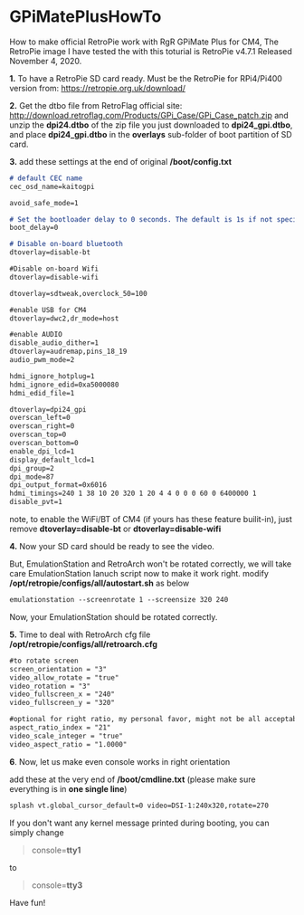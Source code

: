 
# GPiMatePlusHowTo
How to make official RetroPie work with RgR GPiMate Plus for CM4,
The RetroPie image I have tested the with this toturial is RetroPie v4.7.1 Released November 4, 2020.

**1.** To have a RetroPie SD card ready. Must be the RetroPie for RPi4/Pi400 version from: https://retropie.org.uk/download/

**2.** Get the dtbo file from RetroFlag official site: http://download.retroflag.com/Products/GPi_Case/GPi_Case_patch.zip and unzip the **dpi24.dtbo** of the zip file you just downloaded to **dpi24_gpi.dtbo**, and place **dpi24_gpi.dtbo** in the **overlays** sub-folder of boot partition of SD card.
 
**3.** add these settings at the end of original **/boot/config.txt**
```markdown
# default CEC name
cec_osd_name=kaitogpi

avoid_safe_mode=1

# Set the bootloader delay to 0 seconds. The default is 1s if not specified.
boot_delay=0

# Disable on-board bluetooth
dtoverlay=disable-bt

#Disable on-board Wifi
dtoverlay=disable-wifi

dtoverlay=sdtweak,overclock_50=100

#enable USB for CM4
dtoverlay=dwc2,dr_mode=host

#enable AUDIO
disable_audio_dither=1
dtoverlay=audremap,pins_18_19
audio_pwm_mode=2

hdmi_ignore_hotplug=1
hdmi_ignore_edid=0xa5000080
hdmi_edid_file=1

dtoverlay=dpi24_gpi
overscan_left=0
overscan_right=0
overscan_top=0
overscan_bottom=0
enable_dpi_lcd=1
display_default_lcd=1
dpi_group=2
dpi_mode=87
dpi_output_format=0x6016
hdmi_timings=240 1 38 10 20 320 1 20 4 4 0 0 0 60 0 6400000 1
disable_pvt=1
```
note, to enable the WiFi/BT of CM4 (if yours has these feature builit-in), just remove **dtoverlay=disable-bt** or **dtoverlay=disable-wifi**


**4.** Now your SD card should be ready to see the video. 

But, EmulationStation and RetroArch won't be rotated correctly, we will take care EmulationStation lanuch script now to make it work right.
modify **/opt/retropie/configs/all/autostart.sh** as below
```markdown
emulationstation --screenrotate 1 --screensize 320 240
```

Now, your EmulationStation should be rotated correctly.


**5.** Time to deal with RetroArch cfg file **/opt/retropie/configs/all/retroarch.cfg**
```markdown
#to rotate screen
screen_orientation = "3"
video_allow_rotate = "true"
video_rotation = "3"
video_fullscreen_x = "240"
video_fullscreen_y = "320"

#optional for right ratio, my personal favor, might not be all acceptable for everyone
aspect_ratio_index = "21"
video_scale_integer = "true"
video_aspect_ratio = "1.0000"
```


**6**. Now, let us make even console works in right orientation

add these at the very end of **/boot/cmdline.txt** 
 (please make sure everything is in **one single line**)
```markdown
splash vt.global_cursor_default=0 video=DSI-1:240x320,rotate=270
```

If you don't want any kernel message printed during booting, you can simply change

> console=**tty1**

to 
>console=**tty3**



Have fun!
